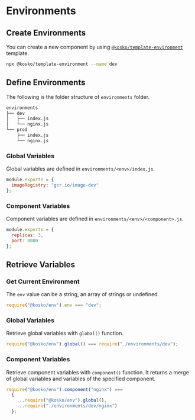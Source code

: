# Environments

## Create Environments

You can create a new component by using [`@kosko/template-environment`](../packages/template-environment) template.

```sh
npx @kosko/template-environment --name dev
```

## Define Environments

The following is the folder structure of `environments` folder.

```sh
environments
├── dev
│   ├── index.js
│   └── nginx.js
└── prod
    ├── index.js
    └── nginx.js
```

### Global Variables

Global variables are defined in `environments/<env>/index.js`.

```js
module.exports = {
  imageRegistry: "gcr.io/image-dev"
};
```

### Component Variables

Component variables are defined in `environments/<env>/<component>.js`.

```js
module.exports = {
  replicas: 3,
  port: 8080
};
```

## Retrieve Variables

### Get Current Environment

The `env` value can be a string, an array of strings or undefined.

```js
require("@kosko/env").env === "dev";
```

### Global Variables

Retrieve global variables with `global()` function.

```js
require("@kosko/env").global() === require("./environments/dev");
```

### Component Variables

Retrieve component variables with `component()` function. It returns a merge of global variables and variables of the specified component.

```js
require("@kosko/env").component("nginx") ===
  {
    ...require("@kosko/env").global(),
    ...require("./environments/dev/nginx")
  };
```
